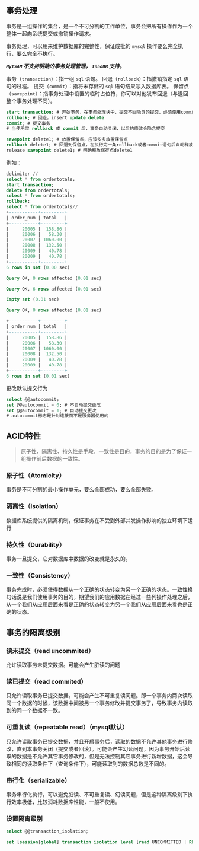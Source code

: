 ## 事务处理

事务是一组操作的集合，是一个不可分割的工作单位，事务会把所有操作作为一个整体一起向系统提交或撤销操作请求。

事务处理，可以用来维护数据库的完整性，保证成批的 `mysql` 操作要么完全执行，要么完全不执行。

 ***`MyISAM` 不支持明确的事务处理管理， `InnoDB` 支持。*** 

事务（`transaction`）：指一组 `sql` 语句。
回退（`rollback`）：指撤销指定 `sql` 语句的过程。
提交（`commit`）：指将未存储的 `sql` 语句结果写入数据库表。
保留点（`savepoint`）：指事务处理中设置的临时占位符，你可以对他发布回退（与退回整个事务处理不同）。

```sql
start transaction; # 开始事务，在事务处理块中，提交不回隐含的提交，必须使用commit
rollback; # 回退，insert update delete
commit; # 提交事务
# 当使用完 rollback 或 commit 后，事务自动关闭，以后的修改会隐含提交

savepoint delete1; # 放置保留点，应该多多放置保留点
rollback delete1; # 回退到保留点，在执行完一条rollback或者commit语句后自动释放保留点，也可以使用
release savepoint delete1; # 明确释放保存点delete1
```

例如：

```sql
delimiter //
select * from ordertotals;
start transaction;
delete from ordertotals;
select * from ordertotals;
rollback;
select * from ordertotals//
+-----------+---------+
| order_num | total   |
+-----------+---------+
|     20005 |  158.86 |
|     20006 |   58.30 |
|     20007 | 1060.00 |
|     20008 |  132.50 |
|     20009 |   40.78 |
|     20009 |   40.78 |
+-----------+---------+
6 rows in set (0.00 sec)

Query OK, 0 rows affected (0.01 sec)

Query OK, 6 rows affected (0.01 sec)

Empty set (0.01 sec)

Query OK, 0 rows affected (0.01 sec)

+-----------+---------+
| order_num | total   |
+-----------+---------+
|     20005 |  158.86 |
|     20006 |   58.30 |
|     20007 | 1060.00 |
|     20008 |  132.50 |
|     20009 |   40.78 |
|     20009 |   40.78 |
+-----------+---------+
6 rows in set (0.01 sec)
```

更改默认提交行为

```sql
select @@autocommit;
set @@autocommit = 0; # 不自动提交更改
set @@autocommit = 1; # 自动提交更改
# autocommit标志是针对连接而不是服务器使用的
```

## ACID特性

> 原子性、隔离性、持久性是手段，一致性是目的，事务的目的是为了保证一组操作前后数据的一致性。

### 原子性（Atomicity）

事务是不可分割的最小操作单元，要么全部成功，要么全部失败。

### 隔离性（Isolation）

数据库系统提供的隔离机制，保证事务在不受到外部并发操作影响的独立环境下运行

### 持久性（Durability）

事务一旦提交，它对数据库中数据的改变就是永久的。

### 一致性（Consistency）

事务完成时，必须使得数据从一个正确的状态转变为另一个正确的状态。一致性换句话说是我们使用事务的目的，期望我们的应用数据在经过一些列操作处理之后，从一个我们从应用层面来看是正确的状态转变为另一个我们从应用层面来看也是正确的状态。

## 事务的隔离级别

### 读未提交（read uncommited）

允许读取事务未提交数据。可能会产生脏读的问题

### 读已提交（read commited）

只允许读取事务已提交数据。可能会产生不可重复读问题。即一个事务内两次读取同一个数据的时候，该数据中间被另一个事务修改并提交事务了，导致事务内读取到的同一个数据不一致。

### 可重复读（repeatable read）（mysql默认）

只允许读取事务已提交数据，并且开启事务后，读取的数据不允许其他事务进行修改，直到本事务关闭（提交或者回滚）。可能会产生幻读问题，因为事务开始后读取的数据是不允许其它事务修改的，但是无法控制其它事务进行新增数据，这会导致相同的读取条件下（查询条件下），可能读取到的数据总数是不同的。

### 串行化（serializable）

事务串行化执行，可以避免脏读、不可重复读、幻读问题，但是这种隔离级别下执行效率极低，比较消耗数据库性能，一般不使用。

### 设置隔离级别

```sql
select @@transaction_isolation;

set [session|global] transaction isolation level [read UNCOMMITTED | READ COMMITTED | REPEATABLE READ | SERIALIZABLE]
```

